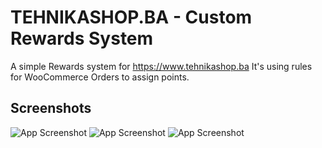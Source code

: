 
# TEHNIKASHOP.BA - Custom Rewards System

A simple Rewards system for https://www.tehnikashop.ba
It's using rules for WooCommerce Orders to assign points.



## Screenshots

![App Screenshot](https://i.imgur.com/0JwS32v.png)
![App Screenshot](https://i.imgur.com/YZfRrkq.png)
![App Screenshot](https://i.imgur.com/WGTmw0w.png)

